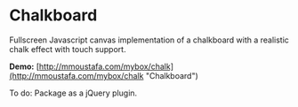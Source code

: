# Chalkboard

Fullscreen Javascript canvas implementation of a chalkboard with a realistic chalk effect with touch support.

**Demo:** [http://mmoustafa.com/mybox/chalk](http://mmoustafa.com/mybox/chalk "Chalkboard")

To do: Package as a jQuery plugin.
